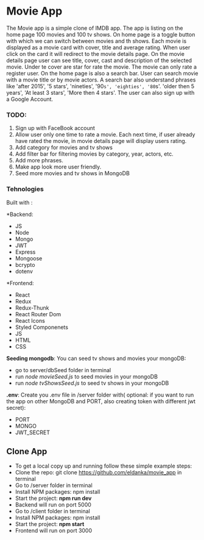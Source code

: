 # Movie App

The Movie app is a simple clone of IMDB app. The app is  listing on the home page 100 movies and 100 tv shows. On home page is a toggle button with which we can switch between movies and th shows. Each movie is displayed as a movie card with cover, title and average rating. When user click on the card it will redirect to the movie details page. On the movie details page user can see title, cover, cast and description of the selected movie. Under te cover are star for rate the movie. The movie can only rate a register user. On the home page is also a search bar. User can search movie with a movie title or by movie actors.
A search bar also understand phrases like 'after 2015', '5 stars', 'nineties', '90`s', 'eighties', '80`s'. 'older then 5 years', 'At least 3 stars', 'More then 4 stars'. The user can also sign up with a Google Account.

### TODO:
1. Sign up with FaceBook account
2. Allow user only one time to rate a movie. Each next time, if user already have rated the movie, in movie details page will display users rating.
3. Add category for movies and tv shows
4. Add filter bar for filtering movies by category, year, actors, etc.
5. Add more phrases.
6. Make app look more user friendly.
7. Seed more movies and tv shows in MongoDB

### Tehnologies

Built with :

*Backend:
  - JS
  - Node
  - Mongo
  - JWT
  - Express
  - Mongoose
  - bcrypto
  - dotenv

*Frontend:
  - React
  - Redux
  - Redux-Thunk
  - React Router Dom
  - React Icons
  - Styled Componenets
  - JS
  - HTML
  - CSS

**Seeding mongodb**: You can seed tv shows and movies your mongoDB:
  - go to server/dbSeed folder in terminal
  - run *node movieSeed.js* to seed movies in your mongoDB 
  - run *node tvShowsSeed.js* to seed tv shows in your mongoDB 
  
**.env**: Create you .env file in /server folder with( optional: if you want to run the app on other MongoDB and PORT, also creating token with different jwt secret):
  - PORT 
  - MONGO
  - JWT_SECRET

## Clone App 

  - To get a local copy up and running follow these simple example steps:
  - Clone the repo: git clone https://github.com/eldanka/movie_app  in terminal
 - Go to /server folder in terminal
  - Install NPM packages: npm install
  - Start the project: **npm run dev**
  - Backend will run on port 5000
  - Go to /client folder in terminal
  - Install NPM packages: npm install
  - Start the project: **npm start** 
  - Frontend will run on port 3000